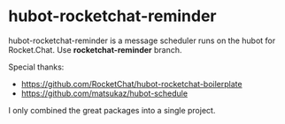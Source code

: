 # hubot-rocketchat-reminder

hubot-rocketchat-reminder is a message scheduler runs on the hubot for Rocket.Chat.
Use **rocketchat-reminder** branch.

Special thanks:

- https://github.com/RocketChat/hubot-rocketchat-boilerplate
- https://github.com/matsukaz/hubot-schedule

I only combined the great packages into a single project.
